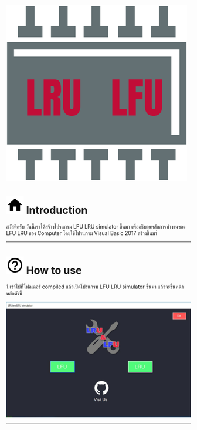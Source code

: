 ![](/pic/logo_1.png)

# ![](/pic/Home.png) Introduction
สวัสดีครับ วันนี้เราได้สร้างโปรแกรม LFU LRU simulator ขึ้นมา เพื่ออธิบายหลักการทำงานของ LFU LRU ของ Computer โดยใช้โปรแกรม Visual Basic 2017 สร้างขึ้นมา่

---

# ![](/pic/Help.png) How to use
1.เข้าไปที่โฟลเดอร์ compiled แล้วเปิดโปรแกรม LFU LRU simulator ขึ้นมา แล้วจะขึ้นหน้าหลักดังนี้


![](/pic/use1.jpg)

---
